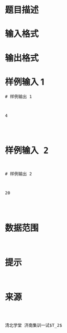 

# 题目描述



# 输入格式



# 输出格式



# 样例输入 1


<pre>
# 样例输出 1


<pre>4</pre>

# 样例输入 2


<pre>
# 样例输出 2


<pre>20</pre>

# 数据范围



# 提示



# 来源


<p>
清北学堂 济南集训一试$T_2$
</p>
